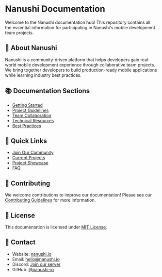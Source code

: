# Nanushi Documentation

Welcome to the Nanushi documentation hub! This repository contains all the essential information for participating in Nanushi's mobile development team projects.

## 📱 About Nanushi

Nanushi is a community-driven platform that helps developers gain real-world mobile development experience through collaborative team projects. We bring together developers to build production-ready mobile applications while learning industry best practices.

## 📚 Documentation Sections

- [Getting Started](./docs/getting-started/README.md)
- [Project Guidelines](./docs/project-guidelines/README.md)
- [Team Collaboration](./docs/team-collaboration/README.md)
- [Technical Resources](./docs/technical-resources/README.md)
- [Best Practices](./docs/best-practices/README.md)

## 🚀 Quick Links

- [Join Our Community](https://discord.gg/nanushi)
- [Current Projects](./docs/projects/current.md)
- [Project Showcase](./docs/projects/showcase.md)
- [FAQ](./docs/faq.md)

## 🤝 Contributing

We welcome contributions to improve our documentation! Please see our [Contributing Guidelines](./CONTRIBUTING.md) for more information.

## 📜 License

This documentation is licensed under [MIT License](./LICENSE).

## 🔗 Contact

- Website: [nanushi.io](https://nanushi.io)
- Email: hello@nanushi.io
- Discord: [Join our server](https://discord.gg/nanushi)
- GitHub: [@nanushi-io](https://github.com/nanushi-io)